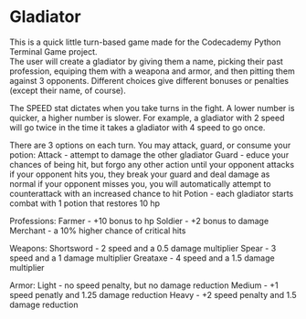 # Gladiator
This is a quick little turn-based game made for the Codecademy Python Terminal Game project.  
The user will create a gladiator by giving them a name, picking their past profession, equiping them with a weapona and armor, and then pitting them against 3 opponents.
Different choices give different bonuses or penalties (except their name, of course).

The SPEED stat dictates when you take turns in the fight. A lower number is quicker, a higher number is slower. For example, a gladiator with 2 speed will go twice in the
time it takes a gladiator with 4 speed to go once.

There are 3 options on each turn. You may attack, guard, or consume your potion:
Attack - attempt to damage the other gladiator
Guard - educe your chances of being hit, but forgo any other action until your opponent attacks
        if your opponent hits you, they break your guard and deal damage as normal
        if your opponent misses you, you will automatically attempt to counterattack with an increased chance to hit
Potion - each gladiator starts combat with 1 potion that restores 10 hp

Professions:
Farmer - +10 bonus to hp
Soldier - +2 bonus to damage
Merchant - a 10% higher chance of critical hits

Weapons:
Shortsword - 2 speed and a 0.5 damage multiplier
Spear - 3 speed and a 1 damage multiplier
Greataxe - 4 speed and a 1.5 damage multiplier

Armor:
Light - no speed penalty, but no damage reduction
Medium - +1 speed penatly and 1.25 damage reduction
Heavy - +2 speed penalty and 1.5 damage reduction
